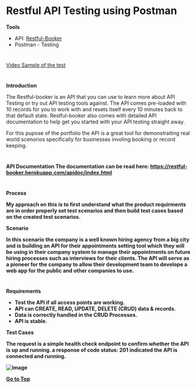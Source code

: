# Restful API Testing using Postman

**Tools**
* API: [Restful-Booker](https://restful-booker.herokuapp.com/)
* Postman - Testing
#

[Video Sample of the test](https://drive.google.com/file/d/1itBFPP6wAwLZqs2mzbHjiPy1LIcaTTOs/view?usp=sharing)


# 

<b id="introduction" > **Introduction** </b>

The Restful-booker is an API that you can use to learn more about API Testing or try out API testing tools against. The API comes pre-loaded with 10 records for you to work with and resets itself every 10 minutes back to that default state. Restful-booker also comes with detailed API documentation to help get you started with your API testing straight away.

For this pupose of the portfolio the API is a great tool for demonstraiting real world scenorios specifically for businesses involing booking or record keeping.
#

<b id="API_Documentation" > **API Documentation** <b>
The documentation can be read here: https://restful-booker.herokuapp.com/apidoc/index.html
#

<b id="Process" >**Process** </b>

My approach on this is to first understand what the product requirments are in order properly set test scenarios and then build test cases based on the created test scenarios.

**Scenario**

In this scenario the company is a well known hiring agency from a big city and is building an API for their appointments setting tool which they will be using in their company system to manage their appointments on future hiring processes such as interviews for their clients. The API will serve as a pioneer for the company to allow their development team to develope a web app for the public and other companies to use.
#

**Requirements**

- Test the API if all access points are working.
- API can CREATE, READ, UPDATE, DELETE (CRUD) data & records.
- Data is correctly handled in the CRUD Processes.
- API is stable.

**Test Cases**

The request is a simple health check endpoint to confirm whether the API is up and running. a response of code status: 201 indicated the API is connected and running.

![image](https://github.com/ESMercado/Software-QA-Portfolio/assets/170240544/fe74eb94-da57-4af0-8c3c-fa270beed5b0)

[Go to Top]("#restful-api-testing-using-postman")
